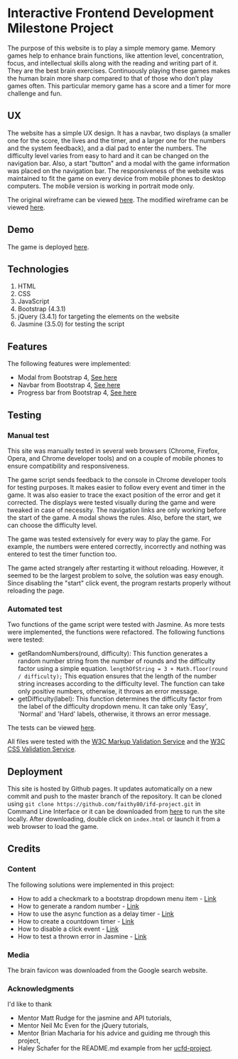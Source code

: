 # Interactive Frontend Development Milestone Project
The purpose of this website is to play a simple memory game. Memory games help to enhance brain functions, like attention level, concentration, focus, and intellectual skills along with the reading and writing part of it. They are the best brain exercises. Continuously playing these games makes the human brain more sharp compared to that of those who don’t play games often. This particular memory game has a score and a timer for more challenge and fun.

## UX
The website has a simple UX design. It has a navbar, two displays (a smaller one for the score, the lives and the timer, and a larger one for the numbers and the system feedback), and a dial pad to enter the numbers. The difficulty level varies from easy to hard and it can be changed on the navigation bar. Also, a start "button" and a modal with the game information was placed on the navigation bar. The responsiveness of the website was maintained to fit the game on every device from mobile phones to desktop computers. The mobile version is working in portrait mode only.

The original wireframe can be viewed [here](https://github.com/faithy80/ifd-project/design/wireframe1.jpg).
The modified wireframe can be viewed [here](https://github.com/faithy80/ifd-project/design/wireframe2.jpg).

## Demo
The game is deployed [here](https://faithy80.github.io/ifd-project/).

## Technologies
1. HTML
2. CSS
3. JavaScript
4. Bootstrap (4.3.1)
5. jQuery (3.4.1) for targeting the elements on the website
6. Jasmine (3.5.0) for testing the script

## Features
The following features were implemented:
* Modal from Bootstrap 4, [See here](https://getbootstrap.com/docs/4.4/components/modal/)
* Navbar from Bootstrap 4, [See here](https://getbootstrap.com/docs/4.4/components/navbar/)
* Progress bar from Bootstrap 4, [See here](https://getbootstrap.com/docs/4.4/components/progress/)

## Testing

### Manual test
This site was manually tested in several web browsers (Chrome, Firefox, Opera, and Chrome developer tools) and on a couple of mobile phones to ensure compatibility and responsiveness.

The game script sends feedback to the console in Chrome developer tools for testing purposes. It makes easier to follow every event and timer in the game. It was also easier to trace the exact position of the error and get it corrected. The displays were tested visually during the game and were tweaked in case of necessity. The navigation links are only working before the start of the game. A modal shows the rules. Also, before the start, we can choose the difficulty level.

The game was tested extensively for every way to play the game. For example, the numbers were entered correctly, incorrectly and nothing was entered to test the timer function too.

The game acted strangely after restarting it without reloading. However, it seemed to be the largest problem to solve, the solution was easy enough. Since disabling the "start" click event, the program restarts properly without reloading the page.

### Automated test
Two functions of the game script were tested with Jasmine. As more tests were implemented, the functions were refactored. The following functions were tested:
* getRandomNumbers(round, difficulty): This function generates a random number string from the number of rounds and the difficulty factor using a simple equation. `lengthOfString = 3 + Math.floor(round / difficulty);` This equation ensures that the length of the number string increases according to the difficulty level. The function can take only positive numbers, otherwise, it throws an error message.
* getDifficulty(label): This function determines the difficulty factor from the label of the difficulty dropdown menu. It can take only 'Easy', 'Normal' and 'Hard' labels, otherwise, it throws an error message.

The tests can be viewed [here](https://faithy80.github.io/ifd-project/test.html).

All files were tested with the [W3C Markup Validation Service](https://validator.w3.org/) and the [W3C CSS Validation Service](https://jigsaw.w3.org/css-validator/validator.html.en).

## Deployment
This site is hosted by Github pages. It updates automatically on a new commit and push to the master branch of the repository. It can be cloned using `git clone https://github.com/faithy80/ifd-project.git` in Command Line Interface or it can be downloaded from [here](https://github.com/faithy80/ifd-project) to run the site locally. After downloading, double click on `index.html` or launch it from a web browser to load the game. 

## Credits

### Content

The following solutions were implemented in this project:

* How to add a checkmark to a bootstrap dropdown menu item - [Link](https://stackoverflow.com/questions/21286887/adding-check-marks-to-bootstrap-button-drop-down-items)
* How to generate a random number - [Link](https://www.w3schools.com/js/js_random.asp)
* How to use the async function as a delay timer - [Link](https://developer.mozilla.org/en-US/docs/Web/JavaScript/Reference/Statements/async_function)
* How to create a countdown timer - [Link](https://www.w3schools.com/howto/howto_js_countdown.asp)
* How to disable a click event - [Link](https://stackoverflow.com/questions/37109771/disabled-button-still-listens-to-click-event)
* How to test a thrown error in Jasmine - [Link](https://stackoverflow.com/questions/21221697/using-tothrowerror-in-jasmine)

### Media
The brain favicon was downloaded from the Google search website.

### Acknowledgments
I'd like to thank
* Mentor Matt Rudge for the jasmine and API tutorials,
* Mentor Neil Mc Even for the jQuery tutorials,
* Mentor Brian Macharia for his advice and guiding me through this project,
* Haley Schafer for the README.md example from her [ucfd-project](https://github.com/Code-Institute-Solutions/StudentExampleProjectGradeFive).